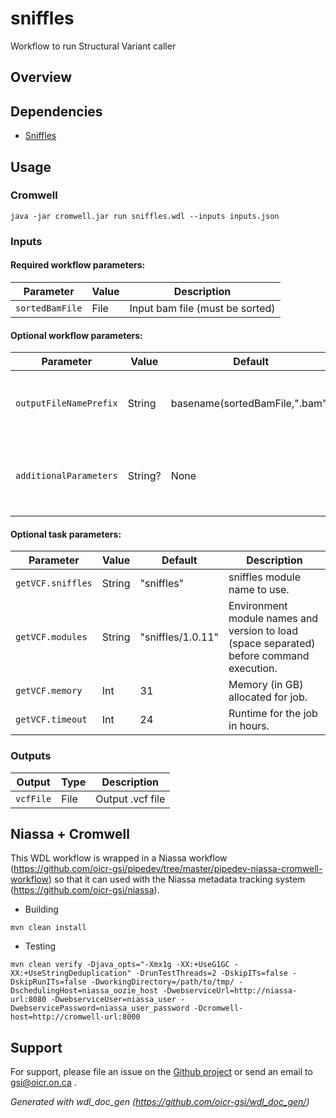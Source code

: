 # sniffles

Workflow to run Structural Variant caller

## Overview

## Dependencies

* [Sniffles](https://github.com/fritzsedlazeck/Sniffles)


## Usage

### Cromwell
```
java -jar cromwell.jar run sniffles.wdl --inputs inputs.json
```

### Inputs

#### Required workflow parameters:
Parameter|Value|Description
---|---|---
`sortedBamFile`|File|Input bam file (must be sorted)


#### Optional workflow parameters:
Parameter|Value|Default|Description
---|---|---|---
`outputFileNamePrefix`|String|basename(sortedBamFile,".bam")|Variable used to set the outputfile name
`additionalParameters`|String?|None|Additional parameters to be added to the sniffles command


#### Optional task parameters:
Parameter|Value|Default|Description
---|---|---|---
`getVCF.sniffles`|String|"sniffles"|sniffles module name to use.
`getVCF.modules`|String|"sniffles/1.0.11"|Environment module names and version to load (space separated) before command execution.
`getVCF.memory`|Int|31|Memory (in GB) allocated for job.
`getVCF.timeout`|Int|24|Runtime for the job in hours.


### Outputs

Output | Type | Description
---|---|---
`vcfFile`|File|Output .vcf file


## Niassa + Cromwell

This WDL workflow is wrapped in a Niassa workflow (https://github.com/oicr-gsi/pipedev/tree/master/pipedev-niassa-cromwell-workflow) so that it can used with the Niassa metadata tracking system (https://github.com/oicr-gsi/niassa).

* Building
```
mvn clean install
```

* Testing
```
mvn clean verify -Djava_opts="-Xmx1g -XX:+UseG1GC -XX:+UseStringDeduplication" -DrunTestThreads=2 -DskipITs=false -DskipRunITs=false -DworkingDirectory=/path/to/tmp/ -DschedulingHost=niassa_oozie_host -DwebserviceUrl=http://niassa-url:8080 -DwebserviceUser=niassa_user -DwebservicePassword=niassa_user_password -Dcromwell-host=http://cromwell-url:8000
```

## Support

For support, please file an issue on the [Github project](https://github.com/oicr-gsi) or send an email to gsi@oicr.on.ca .

_Generated with wdl_doc_gen (https://github.com/oicr-gsi/wdl_doc_gen/)_
